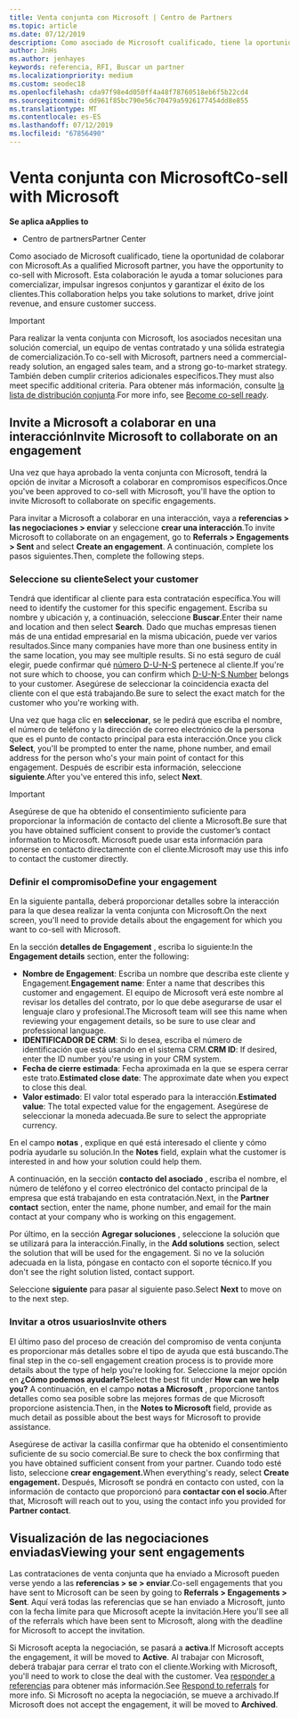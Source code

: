 ```yaml
---
title: Venta conjunta con Microsoft | Centro de Partners
ms.topic: article
ms.date: 07/12/2019
description: Como asociado de Microsoft cualificado, tiene la oportunidad de colaborar con Microsoft. Esta colaboración le ayuda a tomar soluciones para comercializar, impulsar ingresos conjuntos y garantizar el éxito de los clientes.
author: JnHs
ms.author: jenhayes
keywords: referencia, RFI, Buscar un partner
ms.localizationpriority: medium
ms.custom: seodec18
ms.openlocfilehash: cda97f98e4d050ff4a48f78760518eb6f5b22cd4
ms.sourcegitcommit: dd961f85bc790e56c70479a5926177454dd8e855
ms.translationtype: MT
ms.contentlocale: es-ES
ms.lasthandoff: 07/12/2019
ms.locfileid: "67856490"
---
```

# <a name="co-sell-with-microsoft"></a><span data-ttu-id="5ee08-105">Venta conjunta con Microsoft</span><span class="sxs-lookup"><span data-stu-id="5ee08-105">Co-sell with Microsoft</span></span>

<span data-ttu-id="5ee08-106">**Se aplica a**</span><span class="sxs-lookup"><span data-stu-id="5ee08-106">**Applies to**</span></span>

-  <span data-ttu-id="5ee08-107">Centro de partners</span><span class="sxs-lookup"><span data-stu-id="5ee08-107">Partner Center</span></span>

<span data-ttu-id="5ee08-108">Como asociado de Microsoft cualificado, tiene la oportunidad de colaborar con Microsoft.</span><span class="sxs-lookup"><span data-stu-id="5ee08-108">As a qualified Microsoft partner, you have the opportunity to co-sell with Microsoft.</span></span> <span data-ttu-id="5ee08-109">Esta colaboración le ayuda a tomar soluciones para comercializar, impulsar ingresos conjuntos y garantizar el éxito de los clientes.</span><span class="sxs-lookup"><span data-stu-id="5ee08-109">This collaboration helps you take solutions to market, drive joint revenue, and ensure customer success.</span></span>

> [!IMPORTANT]
> <span data-ttu-id="5ee08-110">Para realizar la venta conjunta con Microsoft, los asociados necesitan una solución comercial, un equipo de ventas contratado y una sólida estrategia de comercialización.</span><span class="sxs-lookup"><span data-stu-id="5ee08-110">To co-sell with Microsoft, partners need a commercial-ready solution, an engaged sales team, and a strong go-to-market strategy.</span></span> <span data-ttu-id="5ee08-111">También deben cumplir criterios adicionales específicos.</span><span class="sxs-lookup"><span data-stu-id="5ee08-111">They must also meet specific additional criteria.</span></span> <span data-ttu-id="5ee08-112">Para obtener más información, consulte [la lista de distribución conjunta](https://partner.microsoft.com/reach-customers/selling-with-microsoft#become-ready).</span><span class="sxs-lookup"><span data-stu-id="5ee08-112">For more info, see [Become co-sell ready](https://partner.microsoft.com/reach-customers/selling-with-microsoft#become-ready).</span></span>

## <a name="invite-microsoft-to-collaborate-on-an-engagement"></a><span data-ttu-id="5ee08-113">Invite a Microsoft a colaborar en una interacción</span><span class="sxs-lookup"><span data-stu-id="5ee08-113">Invite Microsoft to collaborate on an engagement</span></span>

<span data-ttu-id="5ee08-114">Una vez que haya aprobado la venta conjunta con Microsoft, tendrá la opción de invitar a Microsoft a colaborar en compromisos específicos.</span><span class="sxs-lookup"><span data-stu-id="5ee08-114">Once you've been approved to co-sell with Microsoft, you'll have the option to invite Microsoft to collaborate on specific engagements.</span></span>

<span data-ttu-id="5ee08-115">Para invitar a Microsoft a colaborar en una interacción, vaya a **referencias > las negociaciones > enviar** y seleccione **crear una interacción**.</span><span class="sxs-lookup"><span data-stu-id="5ee08-115">To invite Microsoft to collaborate on an engagement, go to **Referrals > Engagements > Sent** and select **Create an engagement**.</span></span> <span data-ttu-id="5ee08-116">A continuación, complete los pasos siguientes.</span><span class="sxs-lookup"><span data-stu-id="5ee08-116">Then, complete the following steps.</span></span>

### <a name="select-your-customer"></a><span data-ttu-id="5ee08-117">Seleccione su cliente</span><span class="sxs-lookup"><span data-stu-id="5ee08-117">Select your customer</span></span>

<span data-ttu-id="5ee08-118">Tendrá que identificar al cliente para esta contratación específica.</span><span class="sxs-lookup"><span data-stu-id="5ee08-118">You will need to identify the customer for this specific engagement.</span></span> <span data-ttu-id="5ee08-119">Escriba su nombre y ubicación y, a continuación, seleccione **Buscar**.</span><span class="sxs-lookup"><span data-stu-id="5ee08-119">Enter their name and location and then select **Search**.</span></span> <span data-ttu-id="5ee08-120">Dado que muchas empresas tienen más de una entidad empresarial en la misma ubicación, puede ver varios resultados.</span><span class="sxs-lookup"><span data-stu-id="5ee08-120">Since many companies have more than one business entity in the same location, you may see multiple results.</span></span> <span data-ttu-id="5ee08-121">Si no está seguro de cuál elegir, puede confirmar qué [número D-U-N-S](https://www.dnb.com/duns-number.html) pertenece al cliente.</span><span class="sxs-lookup"><span data-stu-id="5ee08-121">If you're not sure which to choose, you can confirm which [D-U-N-S Number](https://www.dnb.com/duns-number.html) belongs to your customer.</span></span> <span data-ttu-id="5ee08-122">Asegúrese de seleccionar la coincidencia exacta del cliente con el que está trabajando.</span><span class="sxs-lookup"><span data-stu-id="5ee08-122">Be sure to select the exact match for the customer who you're working with.</span></span> 

<span data-ttu-id="5ee08-123">Una vez que haga clic en **seleccionar**, se le pedirá que escriba el nombre, el número de teléfono y la dirección de correo electrónico de la persona que es el punto de contacto principal para esta interacción.</span><span class="sxs-lookup"><span data-stu-id="5ee08-123">Once you click **Select**, you'll be prompted to enter the name, phone number, and email address for the person who's your main point of contact for this engagement.</span></span> <span data-ttu-id="5ee08-124">Después de escribir esta información, seleccione **siguiente**.</span><span class="sxs-lookup"><span data-stu-id="5ee08-124">After you've entered this info, select **Next**.</span></span>

> [!IMPORTANT]
> <span data-ttu-id="5ee08-125">Asegúrese de que ha obtenido el consentimiento suficiente para proporcionar la información de contacto del cliente a Microsoft.</span><span class="sxs-lookup"><span data-stu-id="5ee08-125">Be sure that you have obtained sufficient consent to provide the customer’s contact information to Microsoft.</span></span> <span data-ttu-id="5ee08-126">Microsoft puede usar esta información para ponerse en contacto directamente con el cliente.</span><span class="sxs-lookup"><span data-stu-id="5ee08-126">Microsoft may use this info to contact the customer directly.</span></span>

### <a name="define-your-engagement"></a><span data-ttu-id="5ee08-127">Definir el compromiso</span><span class="sxs-lookup"><span data-stu-id="5ee08-127">Define your engagement</span></span>

<span data-ttu-id="5ee08-128">En la siguiente pantalla, deberá proporcionar detalles sobre la interacción para la que desea realizar la venta conjunta con Microsoft.</span><span class="sxs-lookup"><span data-stu-id="5ee08-128">On the next screen, you'll need to provide details about the engagement for which you want to co-sell with Microsoft.</span></span>

<span data-ttu-id="5ee08-129">En la sección **detalles de Engagement** , escriba lo siguiente:</span><span class="sxs-lookup"><span data-stu-id="5ee08-129">In the **Engagement details** section, enter the following:</span></span>
- <span data-ttu-id="5ee08-130">**Nombre de Engagement**: Escriba un nombre que describa este cliente y Engagement.</span><span class="sxs-lookup"><span data-stu-id="5ee08-130">**Engagement name**: Enter a name that describes this customer and engagement.</span></span> <span data-ttu-id="5ee08-131">El equipo de Microsoft verá este nombre al revisar los detalles del contrato, por lo que debe asegurarse de usar el lenguaje claro y profesional.</span><span class="sxs-lookup"><span data-stu-id="5ee08-131">The Microsoft team will see this name when reviewing your engagement details, so be sure to use clear and professional language.</span></span>
- <span data-ttu-id="5ee08-132">**IDENTIFICADOR DE CRM**: Si lo desea, escriba el número de identificación que está usando en el sistema CRM.</span><span class="sxs-lookup"><span data-stu-id="5ee08-132">**CRM ID**: If desired, enter the ID number you're using in your CRM system.</span></span>
- <span data-ttu-id="5ee08-133">**Fecha de cierre estimada**: Fecha aproximada en la que se espera cerrar este trato.</span><span class="sxs-lookup"><span data-stu-id="5ee08-133">**Estimated close date**: The approximate date when you expect to close this deal.</span></span>
- <span data-ttu-id="5ee08-134">**Valor estimado**: El valor total esperado para la interacción.</span><span class="sxs-lookup"><span data-stu-id="5ee08-134">**Estimated value**: The total expected value for the engagement.</span></span> <span data-ttu-id="5ee08-135">Asegúrese de seleccionar la moneda adecuada.</span><span class="sxs-lookup"><span data-stu-id="5ee08-135">Be sure to select the appropriate currency.</span></span>

<span data-ttu-id="5ee08-136">En el campo **notas** , explique en qué está interesado el cliente y cómo podría ayudarle su solución.</span><span class="sxs-lookup"><span data-stu-id="5ee08-136">In the **Notes** field, explain what the customer is interested in and how your solution could help them.</span></span>

 <span data-ttu-id="5ee08-137">A continuación, en la sección **contacto del asociado** , escriba el nombre, el número de teléfono y el correo electrónico del contacto principal de la empresa que está trabajando en esta contratación.</span><span class="sxs-lookup"><span data-stu-id="5ee08-137">Next, in the **Partner contact** section, enter the name, phone number, and email for the main contact at your company who is working on this engagement.</span></span>

<span data-ttu-id="5ee08-138">Por último, en la sección **Agregar soluciones** , seleccione la solución que se utilizará para la interacción.</span><span class="sxs-lookup"><span data-stu-id="5ee08-138">Finally, in the **Add solutions** section, select the solution that will be used for the engagement.</span></span> <span data-ttu-id="5ee08-139">Si no ve la solución adecuada en la lista, póngase en contacto con el soporte técnico.</span><span class="sxs-lookup"><span data-stu-id="5ee08-139">If you don't see the right solution listed, contact support.</span></span>

<span data-ttu-id="5ee08-140">Seleccione **siguiente** para pasar al siguiente paso.</span><span class="sxs-lookup"><span data-stu-id="5ee08-140">Select **Next** to move on to the next step.</span></span>

### <a name="invite-others"></a><span data-ttu-id="5ee08-141">Invitar a otros usuarios</span><span class="sxs-lookup"><span data-stu-id="5ee08-141">Invite others</span></span>

<span data-ttu-id="5ee08-142">El último paso del proceso de creación del compromiso de venta conjunta es proporcionar más detalles sobre el tipo de ayuda que está buscando.</span><span class="sxs-lookup"><span data-stu-id="5ee08-142">The final step in the co-sell engagement creation process is to provide more details about the type of help you're looking for.</span></span> <span data-ttu-id="5ee08-143">Seleccione la mejor opción en **¿Cómo podemos ayudarle?**</span><span class="sxs-lookup"><span data-stu-id="5ee08-143">Select the best fit under **How can we help you?**</span></span> <span data-ttu-id="5ee08-144">A continuación, en el campo **notas a Microsoft** , proporcione tantos detalles como sea posible sobre las mejores formas de que Microsoft proporcione asistencia.</span><span class="sxs-lookup"><span data-stu-id="5ee08-144">Then, in the **Notes to Microsoft** field, provide as much detail as possible about the best ways for Microsoft to provide assistance.</span></span>

<span data-ttu-id="5ee08-145">Asegúrese de activar la casilla confirmar que ha obtenido el consentimiento suficiente de su socio comercial.</span><span class="sxs-lookup"><span data-stu-id="5ee08-145">Be sure to check the box confirming that you have obtained sufficient consent from your partner.</span></span> <span data-ttu-id="5ee08-146">Cuando todo esté listo, seleccione **crear engagement.**</span><span class="sxs-lookup"><span data-stu-id="5ee08-146">When everything's ready, select **Create engagement.**</span></span> <span data-ttu-id="5ee08-147">Después, Microsoft se pondrá en contacto con usted, con la información de contacto que proporcionó para **contactar con el socio**.</span><span class="sxs-lookup"><span data-stu-id="5ee08-147">After that, Microsoft will reach out to you, using the contact info you provided for **Partner contact**.</span></span>

## <a name="viewing-your-sent-engagements"></a><span data-ttu-id="5ee08-148">Visualización de las negociaciones enviadas</span><span class="sxs-lookup"><span data-stu-id="5ee08-148">Viewing your sent engagements</span></span>

<span data-ttu-id="5ee08-149">Las contrataciones de venta conjunta que ha enviado a Microsoft pueden verse yendo a las **referencias > se > enviar**.</span><span class="sxs-lookup"><span data-stu-id="5ee08-149">Co-sell engagements that you have sent to Microsoft can be seen by going to **Referrals > Engagements > Sent**.</span></span> <span data-ttu-id="5ee08-150">Aquí verá todas las referencias que se han enviado a Microsoft, junto con la fecha límite para que Microsoft acepte la invitación.</span><span class="sxs-lookup"><span data-stu-id="5ee08-150">Here you'll see all of the referrals which have been sent to Microsoft, along with the deadline for Microsoft to accept the invitation.</span></span>

<span data-ttu-id="5ee08-151">Si Microsoft acepta la negociación, se pasará a **activa**.</span><span class="sxs-lookup"><span data-stu-id="5ee08-151">If Microsoft accepts the engagement, it will be moved to **Active**.</span></span> <span data-ttu-id="5ee08-152">Al trabajar con Microsoft, deberá trabajar para cerrar el trato con el cliente.</span><span class="sxs-lookup"><span data-stu-id="5ee08-152">Working with Microsoft, you'll need to work to close the deal with the customer.</span></span> <span data-ttu-id="5ee08-153">Vea [responder a referencias](responding-to-referrals.md) para obtener más información.</span><span class="sxs-lookup"><span data-stu-id="5ee08-153">See [Respond to referrals](responding-to-referrals.md) for more info.</span></span> <span data-ttu-id="5ee08-154">Si Microsoft no acepta la negociación, se mueve a archivado.</span><span class="sxs-lookup"><span data-stu-id="5ee08-154">If Microsoft does not accept the engagement, it will be moved to **Archived**.</span></span>
